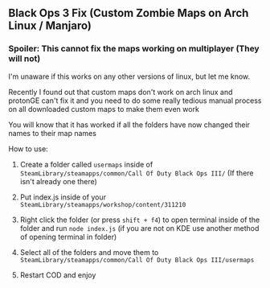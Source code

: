 ## Black Ops 3 Fix (Custom Zombie Maps on Arch Linux / Manjaro)
### Spoiler: This cannot fix the maps working on multiplayer (They will not)

I'm unaware if this works on any other versions of linux, but let me know. 

Recently I found out that custom maps don't work on arch linux and protonGE can't fix it and you need to do some really tedious manual process on all downloaded custom maps to make them even work

You will know that it has worked if all the folders have now changed their names to their map names

How to use: 

1. Create a folder called `usermaps` inside of `SteamLibrary/steamapps/common/Call Of Duty Black Ops III/` (If there isn't already one there)

2. Put index.js inside of your `SteamLibrary/steamapps/workshop/content/311210`

3. Right click the folder (or press `shift + f4`) to open terminal inside of the folder and run ``node index.js`` (if you are not on KDE use another method of opening terminal in folder)

4. Select all of the folders and move them to `SteamLibrary/steamapps/common/Call Of Duty Black Ops III/usermaps`

5. Restart COD and enjoy 
